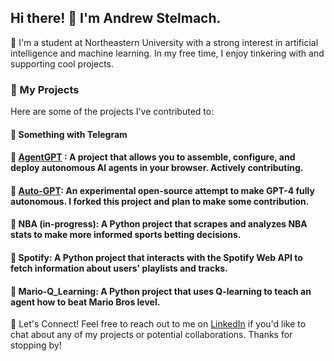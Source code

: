 
## Hi there! 👋 I'm Andrew Stelmach.
🏫 I'm a student at Northeastern University with a strong interest in artificial intelligence and machine learning. In my free time, I enjoy tinkering with and supporting cool projects.

### 🔭 My Projects
Here are some of the projects I've contributed to:

#### 🤫 Something with Telegram 

#### 🤖 [AgentGPT](https://github.com/reworkd/AgentGPT) : A project that allows you to assemble, configure, and deploy autonomous AI agents in your browser. Actively contributing.

#### 🤖 [Auto-GPT](https://github.com/Torantulino/Auto-GPT): An experimental open-source attempt to make GPT-4 fully autonomous. I forked this project and plan to make some contribution.

#### 🏀 NBA (in-progress): A Python project that scrapes and analyzes NBA stats to make more informed sports betting decisions.

#### 🎵 Spotify: A Python project that interacts with the Spotify Web API to fetch information about users' playlists and tracks.

#### 🍄 Mario-Q_Learning: A Python project that uses Q-learning to teach an agent how to beat Mario Bros level.


💬 Let's Connect!
Feel free to reach out to me on [LinkedIn](https://www.linkedin.com/in/andrew-stelmach/) if you'd like to chat about any of my projects or potential collaborations. Thanks for stopping by!
